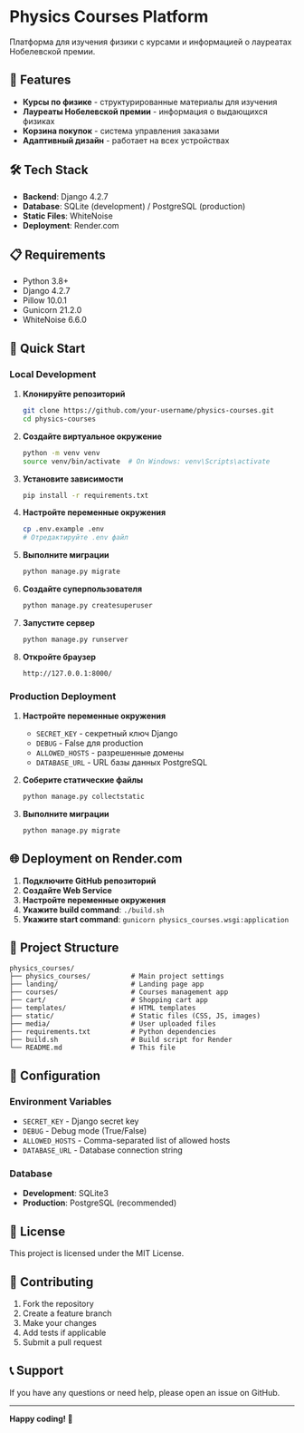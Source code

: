 # Physics Courses Platform

Платформа для изучения физики с курсами и информацией о лауреатах Нобелевской премии.

## 🚀 Features

- **Курсы по физике** - структурированные материалы для изучения
- **Лауреаты Нобелевской премии** - информация о выдающихся физиках
- **Корзина покупок** - система управления заказами
- **Адаптивный дизайн** - работает на всех устройствах

## 🛠️ Tech Stack

- **Backend**: Django 4.2.7
- **Database**: SQLite (development) / PostgreSQL (production)
- **Static Files**: WhiteNoise
- **Deployment**: Render.com

## 📋 Requirements

- Python 3.8+
- Django 4.2.7
- Pillow 10.0.1
- Gunicorn 21.2.0
- WhiteNoise 6.6.0

## 🚀 Quick Start

### Local Development

1. **Клонируйте репозиторий**
   ```bash
   git clone https://github.com/your-username/physics-courses.git
   cd physics-courses
   ```

2. **Создайте виртуальное окружение**
   ```bash
   python -m venv venv
   source venv/bin/activate  # On Windows: venv\Scripts\activate
   ```

3. **Установите зависимости**
   ```bash
   pip install -r requirements.txt
   ```

4. **Настройте переменные окружения**
   ```bash
   cp .env.example .env
   # Отредактируйте .env файл
   ```

5. **Выполните миграции**
   ```bash
   python manage.py migrate
   ```

6. **Создайте суперпользователя**
   ```bash
   python manage.py createsuperuser
   ```

7. **Запустите сервер**
   ```bash
   python manage.py runserver
   ```

8. **Откройте браузер**
   ```
   http://127.0.0.1:8000/
   ```

### Production Deployment

1. **Настройте переменные окружения**
   - `SECRET_KEY` - секретный ключ Django
   - `DEBUG` - False для production
   - `ALLOWED_HOSTS` - разрешенные домены
   - `DATABASE_URL` - URL базы данных PostgreSQL

2. **Соберите статические файлы**
   ```bash
   python manage.py collectstatic
   ```

3. **Выполните миграции**
   ```bash
   python manage.py migrate
   ```

## 🌐 Deployment on Render.com

1. **Подключите GitHub репозиторий**
2. **Создайте Web Service**
3. **Настройте переменные окружения**
4. **Укажите build command**: `./build.sh`
5. **Укажите start command**: `gunicorn physics_courses.wsgi:application`

## 📁 Project Structure

```
physics_courses/
├── physics_courses/          # Main project settings
├── landing/                  # Landing page app
├── courses/                  # Courses management app
├── cart/                     # Shopping cart app
├── templates/                # HTML templates
├── static/                   # Static files (CSS, JS, images)
├── media/                    # User uploaded files
├── requirements.txt          # Python dependencies
├── build.sh                  # Build script for Render
└── README.md                 # This file
```

## 🔧 Configuration

### Environment Variables

- `SECRET_KEY` - Django secret key
- `DEBUG` - Debug mode (True/False)
- `ALLOWED_HOSTS` - Comma-separated list of allowed hosts
- `DATABASE_URL` - Database connection string

### Database

- **Development**: SQLite3
- **Production**: PostgreSQL (recommended)

## 📝 License

This project is licensed under the MIT License.

## 🤝 Contributing

1. Fork the repository
2. Create a feature branch
3. Make your changes
4. Add tests if applicable
5. Submit a pull request

## 📞 Support

If you have any questions or need help, please open an issue on GitHub.

---

**Happy coding! 🎉** 